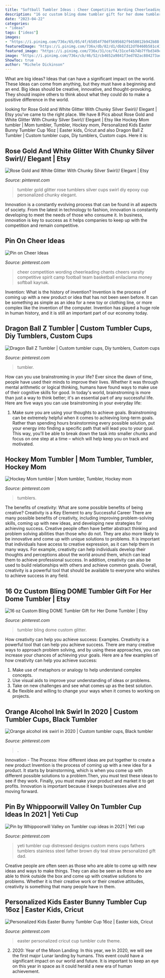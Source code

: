 ```yaml
---
title: "Softball Tumbler Ideas : Cheer Competition Wording Cheerleading Chants Cheers Varsity Competitive Spirit Camp Football Team Basketball Enilaclama Money Softball Kaynak"
description: "16 oz custom bling dome tumbler gift for her dome tumbler"
date: "2023-04-22"
categories:
- "ideas"
tags: ["ideas"]
images:
- "https://i.pinimg.com/736x/65/05/4f/65054f70df5695682f9450012b942b88.jpg"
featuredImage: "https://i.pinimg.com/736x/db/82/d1/db82d12df0460b581c41b99ad96e6b72.jpg"
featured_image: "https://i.pinimg.com/736x/31/ce/f4/31cef4b74b7ffbd349ca084da4b208fd.jpg"
image: "https://i.pinimg.com/736x/cb/46/52/cb4652a9841f3ed782ac884273ad44a3.jpg"
ShowToc: true
author: "Michele Dickinson"
---
```



What are big ideas? Ideas that can have a significant impact on the world. These Ideas can come from anything, but they must have a beginning and an end. Big ideas should be creative, innovative, and thought-provoking. They should inspire others to think about what they could do to make a positive difference in the world.

	

		
looking for Rose Gold and White Glitter With Chunky Silver Swirl// Elegant | Etsy you've came to the right place. We have 8 Pics about Rose Gold and White Glitter With Chunky Silver Swirl// Elegant | Etsy like Hockey Mom tumbler | Mom tumbler, Tumbler, Hockey mom, Personalized Kids Easter Bunny Tumbler Cup 16oz | Easter kids, Cricut and also Dragon Ball Z Tumbler | Custom tumbler cups, Diy tumblers, Custom cups. Here it is:
		
    
## Rose Gold And White Glitter With Chunky Silver Swirl// Elegant | Etsy

<img loading=lazy src="https://i.pinimg.com/736x/31/ce/f4/31cef4b74b7ffbd349ca084da4b208fd.jpg" onerror="this.onerror=null;this.src='https://tse1.mm.bing.net/th?id=OIP.flDF69EZnNm7M_76jJ9NjAHaKu&amp;pid=15.1';" alt="Rose Gold and White Glitter With Chunky Silver Swirl// Elegant | Etsy">

_Source: pinterest.com_

>tumbler gold glitter rose tumblers silver cups swirl diy epoxy cup personalized chunky elegant. 

	

Innovation is a constantly evolving process that can be found in all aspects of society. From the latest in technology to fashion, innovation is constantly developing to meet the needs of those who consume it. In business, innovation is key to success as it helps companies to keep up with the competition and remain competitive.

    
## Pin On Cheer Ideas

<img loading=lazy src="https://i.pinimg.com/736x/ea/29/71/ea2971a5deb4bccec0858b2d8d82d490.jpg" onerror="this.onerror=null;this.src='https://tse4.mm.bing.net/th?id=OIP.CgQjlLPbVxKVJFI6m2RVJQHaNL&amp;pid=15.1';" alt="Pin on Cheer Ideas">

_Source: pinterest.com_

>cheer competition wording cheerleading chants cheers varsity competitive spirit camp football team basketball enilaclama money softball kaynak. 

	

Invention: What is the history of invention?
Invention is the process of coming up with a new product or idea that has not been seen before. It can be something as simple as an idea for a new toy or clothing line, or more complex like the invention of the computer. Invention has played a huge role in human history, and it is still an important part of our economy today.

    
## Dragon Ball Z Tumbler | Custom Tumbler Cups, Diy Tumblers, Custom Cups

<img loading=lazy src="https://i.pinimg.com/736x/9a/d0/e7/9ad0e7891957dc4ba33fd842ffe03f50.jpg" onerror="this.onerror=null;this.src='https://tse2.mm.bing.net/th?id=OIP.CT7ZEQckEliWrY5shscVNAHaJl&amp;pid=15.1';" alt="Dragon Ball Z Tumbler | Custom tumbler cups, Diy tumblers, Custom cups">

_Source: pinterest.com_

>tumbler. 

	

How can you use brainstroming in your life?
Ever since the dawn of time, people have used their minds to improve their lives. Whether it was through mental arithmetic or logical thinking, humans have found ways to make use of their cognitive skills for good. In today's world, brainstroming is more than just a way to think better; it's an essential part of any successful life. Here are five ways you can use brainstroming in your everyday life: 
1) Make sure you are using your thoughts to achieve goals. Brainstroming can be extremely helpful when it comes to achieving long-term goals. Rather than spending hours brainstorming every possible solution, put your energy into finding a specific path that will lead you to your goal. This way, you'll be able to break down the task into smaller chunks and focus on one step at a time – which will help keep you on track and motivated.

    
## Hockey Mom Tumbler | Mom Tumbler, Tumbler, Hockey Mom

<img loading=lazy src="https://i.pinimg.com/736x/cb/46/52/cb4652a9841f3ed782ac884273ad44a3.jpg" onerror="this.onerror=null;this.src='https://tse3.mm.bing.net/th?id=OIP.t4b0wq4hjVKprh53EExzmQHaJ3&amp;pid=15.1';" alt="Hockey Mom tumbler | Mom tumbler, Tumbler, Hockey mom">

_Source: pinterest.com_

>tumblers. 

	

The benefits of creativity: What are some possible benefits of being creative?
Creativity is a Key Element to any Successful Career
There are many possible benefits of creativity, including improving problem-solving skills, coming up with new ideas, and developing new strategies for achieving success. Creative people often have better abstract thinking and problem solving abilities than those who do not. They are also more likely to be innovative and come up with unique solutions to problems. It is important that individuals have access to creative expression, as it can help them in many ways. For example, creativity can help individuals develop their thoughts and perceptions about the world around them, which can lead them to achieve professional success. In addition, creativity can also be used to build relationships with others and achieve common goals. Overall, creativity is a powerful tool that should be available to everyone who wishes to achieve success in any field.

    
## 16 Oz Custom Bling DOME Tumbler Gift For Her Dome Tumbler | Etsy

<img loading=lazy src="https://i.pinimg.com/736x/65/05/4f/65054f70df5695682f9450012b942b88.jpg" onerror="this.onerror=null;this.src='https://tse3.mm.bing.net/th?id=OIP.v9rq2DodwCA9h9rEVmb8_gHaNK&amp;pid=15.1';" alt="16 oz Custom Bling DOME Tumbler Gift for Her Dome Tumbler | Etsy">

_Source: pinterest.com_

>tumbler bling dome custom glitter. 

	

How creativity can help you achieve success: Examples.
Creativity is a powerful tool that can help you achieve success. There are many creative ways to approach problem solving, and by using these approaches, you can increase your chances of achieving your goals. Here are a few examples of how creativity can help you achieve success: 
1. Make use of metaphors or analogy to help understand complex concepts.
2. Use visual aids to improve your understanding of ideas or problems.
3. Take on new challenges and see what comes up as the best solution.
4. Be flexible and willing to change your ways when it comes to working on projects.

    
## Orange Alcohol Ink Swirl In 2020 | Custom Tumbler Cups, Black Tumbler

<img loading=lazy src="https://i.pinimg.com/736x/db/82/d1/db82d12df0460b581c41b99ad96e6b72.jpg" onerror="this.onerror=null;this.src='https://tse2.mm.bing.net/th?id=OIP.uVkhh5WqVka2q2XaOsxwGQHaJ3&amp;pid=15.1';" alt="Orange alcohol ink swirl in 2020 | Custom tumbler cups, Black tumbler">

_Source: pinterest.com_

>. 

	

Innovation - The Process: How different ideas are put together to create a new product
Invention is the process of coming up with a new idea for a product. It starts by brainstorming, which is when you come up with different possible solutions to a problem.Then, you must test these ideas to see if they work. Finally, you must make your product and market it to get profits. Innovation is important because it keeps businesses alive and moving forward.

    
## Pin By Whippoorwill Valley On Tumbler Cup Ideas In 2021 | Yeti Cup

<img loading=lazy src="https://i.pinimg.com/736x/95/fb/c1/95fbc1480121e53b4dfad5090c95a3e9.jpg" onerror="this.onerror=null;this.src='https://tse2.mm.bing.net/th?id=OIP.va-tBZZW900xFpcPUI8b_QHaKa&amp;pid=15.1';" alt="Pin by Whippoorwill Valley on Tumbler cup ideas in 2021 | Yeti cup">

_Source: pinterest.com_

>yeti tumbler cup distressed designs custom mens cups fathers tumblers stainless steel father brown diy teal straw personalized gift dad. 

	

Creative people are often seen as those who are able to come up with new ideas and ways to make things. They can also be seen as those who are able to think outside the box and come up with creative solutions to problems. Whether it is their creative work or their creative attitudes, creativity is something that many people have in them.

    
## Personalized Kids Easter Bunny Tumbler Cup 16oz | Easter Kids, Cricut

<img loading=lazy src="https://i.pinimg.com/736x/26/b0/f2/26b0f2fbdbf1ab5cc9e7d87fd6d73d5c.jpg" onerror="this.onerror=null;this.src='https://tse4.mm.bing.net/th?id=OIP.krIiS-2SFgOs9KUInWp71QHaIW&amp;pid=15.1';" alt="Personalized Kids Easter Bunny Tumbler Cup 16oz | Easter kids, Cricut">

_Source: pinterest.com_

>easter personalized cricut cup tumbler cute theme. 

	

2) 2020: Year of the Moon Landing: In this year, we
In 2020, we will see the first major Lunar landing by humans. This event could have a significant impact on our world and future. It is important to keep an eye on this year in space as it could herald a new era of human achievement.

